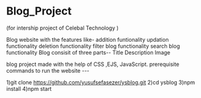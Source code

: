 # Blog_Project
(for intership project of Celebal Technology )

Blog website with the features like-
  addition funtionality
  updation functionality
  deletion functionality
  filter blog functionality
  search blog functionality
Blog consisit of three parts--
  Title
  Description
  Image
    
blog project made with the help of CSS ,EJS, JavaScript.
prerequisite commands to run the website ---

1)git clone https://github.com/yusufsefasezer/ysblog.git
2)cd ysblog
3)npm install 
4)npm start
